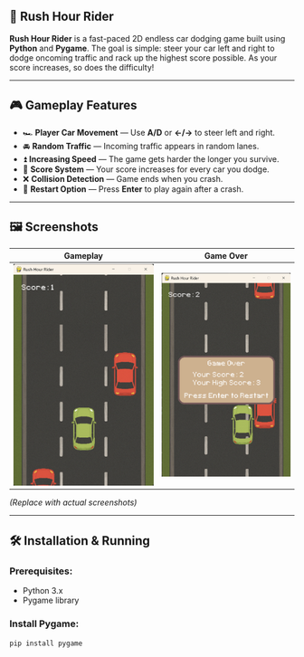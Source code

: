 
## 🚗 Rush Hour Rider

**Rush Hour Rider** is a fast-paced 2D endless car dodging game built using **Python** and **Pygame**. The goal is simple: steer your car left and right to dodge oncoming traffic and rack up the highest score possible. As your score increases, so does the difficulty!

---

## 🎮 Gameplay Features

- 🏎️ **Player Car Movement** — Use **A/D** or **←/→** to steer left and right.
- 🚘 **Random Traffic** — Incoming traffic appears in random lanes.
- ⏫ **Increasing Speed** — The game gets harder the longer you survive.
- 🎯 **Score System** — Your score increases for every car you dodge.
- ❌ **Collision Detection** — Game ends when you crash.
- 🔁 **Restart Option** — Press **Enter** to play again after a crash.

---

## 🖼️ Screenshots

| Gameplay | Game Over |
|---------|------------|
| ![Gameplay](https://github.com/8ven0m8/rush_hour_rider/blob/main/images/gameplay.png?raw=true) | ![Game Over](https://github.com/8ven0m8/rush_hour_rider/blob/main/images/gameover.png?raw=true) |

*(Replace with actual screenshots)*

---

## 🛠️ Installation & Running

### Prerequisites:
- Python 3.x
- Pygame library

### Install Pygame:
```bash
pip install pygame
